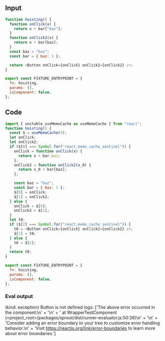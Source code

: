 
## Input

```javascript
function hoisting() {
  function onClick(x) {
    return x + bar["baz"];
  }
  function onClick2(x) {
    return x + bar[baz];
  }
  const baz = "baz";
  const bar = { baz: 1 };

  return <Button onClick={onClick} onClick2={onClick2} />;
}

export const FIXTURE_ENTRYPOINT = {
  fn: hoisting,
  params: [],
  isComponent: false,
};

```

## Code

```javascript
import { unstable_useMemoCache as useMemoCache } from "react";
function hoisting() {
  const $ = useMemoCache(3);
  let onClick;
  let onClick2;
  if ($[0] === Symbol.for("react.memo_cache_sentinel")) {
    onClick = function onClick(x) {
      return x + bar.baz;
    };
    onClick2 = function onClick2(x_0) {
      return x_0 + bar[baz];
    };

    const baz = "baz";
    const bar = { baz: 1 };
    $[0] = onClick;
    $[1] = onClick2;
  } else {
    onClick = $[0];
    onClick2 = $[1];
  }
  let t0;
  if ($[2] === Symbol.for("react.memo_cache_sentinel")) {
    t0 = <Button onClick={onClick} onClick2={onClick2} />;
    $[2] = t0;
  } else {
    t0 = $[2];
  }
  return t0;
}

export const FIXTURE_ENTRYPOINT = {
  fn: hoisting,
  params: [],
  isComponent: false,
};

```
      
### Eval output
(kind: exception) Button is not defined
logs: ['The above error occurred in the <WrapperTestComponent> component:\n' +
  '\n' +
  '    at WrapperTestComponent (<project_root>/packages/sprout/dist/runner-evaluator.js:50:26)\n' +
  '\n' +
  'Consider adding an error boundary to your tree to customize error handling behavior.\n' +
  'Visit https://reactjs.org/link/error-boundaries to learn more about error boundaries.']